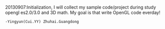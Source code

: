20130907:Initialization, I will collect my sample code/project during study
opengl es2.0/3.0 and 3D math. My goal is that write OpenGL code everday!




	-Yingyun(Cui.YY) Zhuhai.Guangdong
